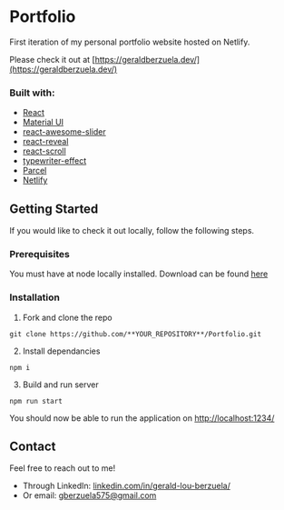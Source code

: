 # Portfolio

First iteration of my personal portfolio website hosted on Netlify.

Please check it out at [https://geraldberzuela.dev/](https://geraldberzuela.dev/)

### Built with:

- <a href="https://reactjs.org/" target="_blank">React</a>
- <a href="https://material-ui.com/" target="_blank">Material UI</a>
- <a href="https://github.com/rcaferati/react-awesome-slider" target="_blank">react-awesome-slider</a>
- <a href="https://www.react-reveal.com/" target="_blank">react-reveal</a>
- <a href="https://github.com/fisshy/react-scroll" target="_blank">react-scroll</a>
- <a href="https://github.com/tameemsafi/typewriterjs" target="_blank">typewriter-effect</a>
- <a href="https://parceljs.org/" target="_blank">Parcel</a>
- <a href="https://www.netlify.com/" target="_blank">Netlify</a>

## Getting Started

If you would like to check it out locally, follow the following steps.

### **Prerequisites**

You must have at node locally installed. Download can be found [here](https://nodejs.org/en/)

### **Installation**

1. Fork and clone the repo

```
git clone https://github.com/**YOUR_REPOSITORY**/Portfolio.git
```

2. Install dependancies

```
npm i
```

3. Build and run server

```
npm run start
```

You should now be able to run the application on [http://localhost:1234/](http://localhost:1234/)

## Contact

Feel free to reach out to me!

- Through LinkedIn: [linkedin.com/in/gerald-lou-berzuela/](linkedin.com/in/gerald-lou-berzuela/)
- Or email: gberzuela575@gmail.com
